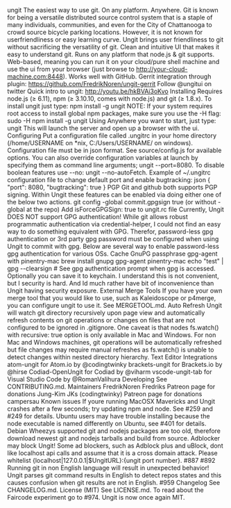 ungit The easiest way to use git. On any platform. Anywhere. Git is known for being a versatile distributed source control system that is a staple of many individuals, communities, and even for the City of Chattanooga to crowd source bicycle parking locations. However, it is not known for userfriendliness or easy learning curve. Ungit brings user friendliness to git without sacrificing the versatility of git. Clean and intuitive UI that makes it easy to understand git. Runs on any platform that node.js & git supports. Web-based, meaning you can run it on your cloud/pure shell machine and use the ui from your browser (just browse to http://your-cloud-machine.com:8448). Works well with GitHub. Gerrit integration through plugin: https://github.com/FredrikNoren/ungit-gerrit Follow @ungitui on twitter Quick intro to ungit: http://youtu.be/hkBVAi3oKvo Installing Requires node.js (≥ 6.11), npm (≥ 3.10.10, comes with node.js) and git (≥ 1.8.x). To install ungit just type: npm install -g ungit NOTE: If your system requires root access to install global npm packages, make sure you use the -H flag: sudo -H npm install -g ungit Using Anywhere you want to start, just type: ungit This will launch the server and open up a browser with the ui. Configuring Put a configuration file called .ungitrc in your home directory (/home/USERNAME on *nix, C:/Users/USERNAME/ on windows). Configuration file must be in json format. See source/config.js for available options. You can also override configuration variables at launch by specifying them as command line arguments; ungit --port=8080. To disable boolean features use --no: ungit --no-autoFetch. Example of ~/.ungitrc configuration file to change default port and enable bugtracking: json { "port": 8080, "bugtracking": true } PGP Git and github both supports PGP signing. Within Ungit these features can be enabled via doing either one of the below two actions. git config -global commit.gpgsign true (or without -global at the repo) Add isForceGPGSign: true to ungit.rc file Currently, Ungit DOES NOT support GPG authentication! While git allows robust programmatic authentication via credential-helper, I could not find an easy way to do something equivalent with GPG. Therefor, password-less gpg authentication or 3rd party gpg password must be configured when using Ungit to commit with gpg. Below are several way to enable password-less gpg authentication for various OSs. Cache GnuPG passphrase gpg-agent with pinentry-mac brew install gnupg gpg-agent pinentry-mac echo "test" | gpg --clearsign # See gpg authentication prompt when gpg is accessed. Optionally you can save it to keychain. I understand this is not convenient, but I security is hard. And Id much rather have bit of inconvenience than Ungit having security exposure. External Merge Tools If you have your own merge tool that you would like to use, such as Kaleidoscope or p4merge, you can configure ungit to use it. See MERGETOOL.md. Auto Refresh Ungit will watch git directory recursively upon page view and automatically refresh contents on git operations or changes on files that are not configured to be ignored in .gitignore. One caveat is that nodes fs.watch() with recursive: true option is only available in Mac and Windows. For non Mac and Windows machines, git operations will be automatically refreshed but file changes may require manual refreshes as fs.watch() is unable to detect changes within nested directory hierarchy. Text Editor Integrations atom-ungit for Atom.io by @codingtwinky brackets-ungit for Brackets.io by @hirse Codiad-OpenUngit for Codiad by @viharm vscode-ungit-tab for Visual Studio Code by @RomanValihura Developing See CONTRIBUTING.md. Maintainers FredrikNoren Fredriks Patreon page for donations Jung-Kim JKs (codingtwinky) Patreon page for donations campersau Known issues If youre running MacOSX Mavericks and Ungit crashes after a few seconds; try updating npm and node. See #259 and #249 for details. Ubuntu users may have trouble installing because the node executable is named differently on Ubuntu, see #401 for details. Debian Wheezys supported git and nodejs packages are too old, therefore download newest git and nodejs tarballs and build from source. Adblocker may block Ungit! Some ad blockers, such as Adblock plus and uBlock, dont like localhost api calls and assume that it is a cross domain attack. Please whitelist {localhost|127.0.0.1|$UngitURL}:{ungit port number}. #887 #892 Running git in non English language will result in unexpected behavior! Ungit parses git command results in English to detect repos states and this causes confusion when git results are not in English. #959 Changelog See CHANGELOG.md. License (MIT) See LICENSE.md. To read about the Faircode experiment go to #974. Ungit is now once again MIT.